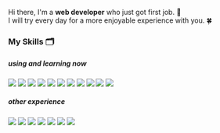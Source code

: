   
Hi there, I'm a **web developer** who just got first job. 🐤  
I will try every day for a more enjoyable experience with you. 🍀  
  
### My Skills 🗂
  
##### using and learning now  
<img src="https://img.shields.io/badge/Java-007396?style=flat-square&logo=Java&logoColor=white"/></a> <!--Java-->
<img src="https://img.shields.io/badge/Spring-6DB33F?style=flat-square&logo=Spring&logoColor=white"/></a> <!-- Spring -->
<img src="https://img.shields.io/badge/JavaScript-F7DF1E?style=flat-square&logo=JavaScript&logoColor=white"/></a> <!-- JavaScript -->
<img src="https://img.shields.io/badge/jQuery-0769AD?style=flat-square&logo=jQuery&logoColor=white"/></a> <!-- JavaScript -->
<img src="https://img.shields.io/badge/HTML-E34F26?style=flat-square&logo=HTML5&logoColor=white"/></a> <!-- HTML -->
<img src="https://img.shields.io/badge/CSS-1572B6?style=flat-square&logo=CSS3&logoColor=white"/></a> <!-- CSS -->
<img src="https://img.shields.io/badge/C%23-A8B9CC?style=flat-square&logo=%23&logoColor=white"/></a> <!-- C# -->
<img src="https://img.shields.io/badge/Oracle-F80000?style=flat-square&logo=Oracle&logoColor=white"/></a> <!-- Oracle -->
<img src="https://img.shields.io/badge/MariaDB-003545?style=flat-square&logo=MariaDB&logoColor=white"/></a> <!-- MariaDB -->
<img src="https://img.shields.io/badge/GitLab-FC6D26?style=flat-square&logo=GitLab&logoColor=white"/></a> <!-- GitLab -->
<img src="https://img.shields.io/badge/Jenkins-D24939?style=flat-square&logo=Jenkins&logoColor=white"/></a> <!-- Jenkins -->
  
  
##### other experience  
<img src="https://img.shields.io/badge/C-A8B9CC?style=flat-square&logo=C&logoColor=white"/></a> <!-- C -->
<img src="https://img.shields.io/badge/C++-00599C?style=flat-square&logo=C%2B%2B&logoColor=white"/></a> <!-- C++ -->
<img src="https://img.shields.io/badge/Unity-000000?style=flat-square&logo=Unity&logoColor=white"/></a> <!-- Unity -->
<img src="https://img.shields.io/badge/Android-3DDC84?style=flat-square&logo=Android&logoColor=white"/></a> <!-- Android -->
<img src="https://img.shields.io/badge/MySQL-4479A1?style=flat-square&logo=MySQL&logoColor=white"/></a> <!-- MySQL -->
<img src="https://img.shields.io/badge/GitHub-181717?style=flat-square&logo=GitHub&logoColor=white"/></a> <!-- GitHub -->
<img src="https://img.shields.io/badge/AWS-232F3E?style=flat-square&logo=Amazon AWS&logoColor=white"/></a> <!-- Amazon AWS -->
  

